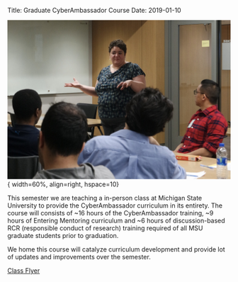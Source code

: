 Title: Graduate CyberAmbassador Course
Date: 2019-01-10

![Meeting image](./images/Katy_Teaching.JPG){ width=60%, align=right, hspace=10}

This semester we are teaching a in-person class at Michigan State University to provide the CyberAmbassador curriculum in its entirety. The course will consists of ~16 hours of the CyberAmbassador training, ~9 hours of Entering Mentoring curriculum and ~6 hours of discussion-based RCR (responsible conduct of research) training required of all MSU
graduate students prior to graduation.

We home this course will catalyze curriculum development and provide lot of updates and improvements over the semester.

[Class Flyer](https://colbrydi.github.io/images/S19-CMSE890-002-Course_Flyer.pdf)
